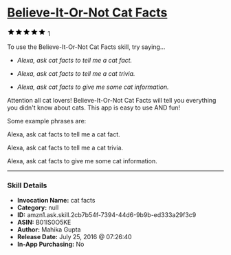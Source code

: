 # [Believe-It-Or-Not Cat Facts](http://alexa.amazon.com/#skills/amzn1.ask.skill.2cb7b54f-7394-44d6-9b9b-ed333a29f3c9)
![5 stars](../../images/ic_star_black_18dp_1x.png)![5 stars](../../images/ic_star_black_18dp_1x.png)![5 stars](../../images/ic_star_black_18dp_1x.png)![5 stars](../../images/ic_star_black_18dp_1x.png)![5 stars](../../images/ic_star_black_18dp_1x.png) 1

To use the Believe-It-Or-Not Cat Facts skill, try saying...

* *Alexa, ask cat facts to tell me a cat fact.*

* *Alexa, ask cat facts to tell me a cat trivia.*

* *Alexa, ask cat facts to give me some cat information.*

Attention all cat lovers! Believe-It-Or-Not Cat Facts will tell you everything you didn't know about cats. This app is easy to use AND fun!

Some example phrases are: 

Alexa, ask cat facts to tell me a cat fact.

Alexa, ask cat facts to tell me a cat trivia.

Alexa, ask cat facts to give me some cat information.

***

### Skill Details

* **Invocation Name:** cat facts
* **Category:** null
* **ID:** amzn1.ask.skill.2cb7b54f-7394-44d6-9b9b-ed333a29f3c9
* **ASIN:** B01IS0O5KE
* **Author:** Mahika Gupta
* **Release Date:** July 25, 2016 @ 07:26:40
* **In-App Purchasing:** No
